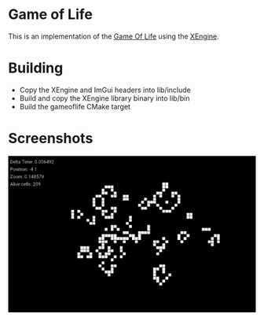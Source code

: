 # Game of Life
This is an implementation of the [Game Of Life](https://en.wikipedia.org/wiki/Conway%27s_Game_of_Life) using the [XEngine](https://github.com/xenotux/xengine).

# Building
- Copy the XEngine and ImGui headers into lib/include
- Build and copy the XEngine library binary into lib/bin
- Build the gameoflife CMake target

# Screenshots
![](doc/screenshot.png)